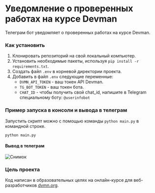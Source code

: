 # Уведомление о проверенных работах на курсе Devman

Телеграм бот уведомляет о проверенных работах на курсе Devman.

### Как установить

1. Клонировать репозиторий на свой локальный компьютер.
2. Установить необходимые пакеты, используя `pip install -r requirements.txt`.
3. Создать файл `.env` в корневой директории проекта.
4. Добавить в файл `.env` следующие переменные:
    - `DVMN_API_TOKEN` - ваш токен API Devman.
    - `TG_BOT_TOKEN` - ваш токен бота.
    - `CHAT_ID` - чтобы получить свой chat_id, напишите в Telegram специальному боту: `@userinfobot`

### Пример запуска в консоли и вывода в телеграм

Запустить скрипт можно с помощью команды `python main.py` в командной строке.

```console
python main.py
```
#### Вывод в телеграм

![Снимок](https://github.com/user-attachments/assets/8bede591-d918-415d-bbcf-2ba1eb7fb325)

### Цель проекта

Код написан в образовательных целях на онлайн-курсе для веб-разработчиков [dvmn.org](https://dvmn.org/).
